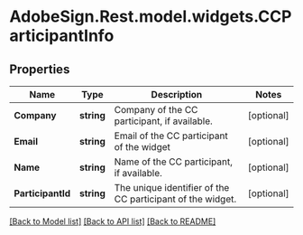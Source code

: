 # AdobeSign.Rest.model.widgets.CCParticipantInfo
## Properties

Name | Type | Description | Notes
------------ | ------------- | ------------- | -------------
**Company** | **string** | Company of the CC participant, if available. | [optional] 
**Email** | **string** | Email of the CC participant of the widget | [optional] 
**Name** | **string** | Name of the CC participant, if available. | [optional] 
**ParticipantId** | **string** |  The unique identifier of the CC participant of the widget. | [optional] 

[[Back to Model list]](../README.md#documentation-for-models) [[Back to API list]](../README.md#documentation-for-api-endpoints) [[Back to README]](../README.md)

